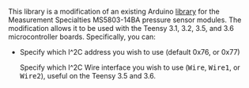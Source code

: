 This library is a modification of an existing Arduino [library](https://github.com/millerlp/MS5803_14) for the 
Measurement Specialties MS5803-14BA pressure sensor modules. The modification allows it to be used
with the Teensy 3.1, 3.2, 3.5, and 3.6 microcontroller boards.  Specifically, you can:

<ul>
<li> Specify which I^2C address you wish to use (default 0x76, or 0x77)
<p>  Specify which I^2C Wire interface you wish to use (<tt>Wire</tt>, <tt>Wire1</tt>, or <tt>Wire2</tt>),
useful on the Teensy 3.5 and 3.6.
</ul>
